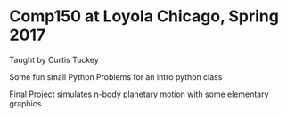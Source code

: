 # Comp150 at Loyola Chicago, Spring 2017
Taught by Curtis Tuckey

Some fun small Python Problems for an intro python class

Final Project simulates n-body planetary motion with some elementary graphics.
